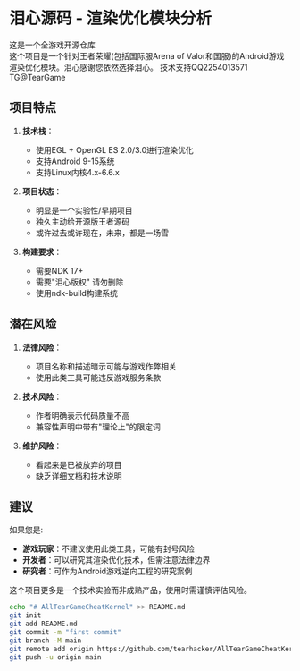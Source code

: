 # 泪心源码 - 渲染优化模块分析

这是一个全游戏开源仓库  
这个项目是一个针对王者荣耀(包括国际服Arena of Valor和国服)的Android游戏渲染优化模块。泪心感谢您依然选择泪心。
技术支持QQ2254013571  TG@TearGame
## 项目特点

1. **技术栈**：
   - 使用EGL + OpenGL ES 2.0/3.0进行渲染优化
   - 支持Android 9-15系统
   - 支持Linux内核4.x-6.6.x

2. **项目状态**：
   - 明显是一个实验性/早期项目
   - 独久主动给开源版王者源码
   - 或许过去或许现在，未来，都是一场雪

3. **构建要求**：
   - 需要NDK 17+
   - 需要"泪心版权" 请勿删除
   - 使用ndk-build构建系统


## 潜在风险

1. **法律风险**：
   - 项目名称和描述暗示可能与游戏作弊相关
   - 使用此类工具可能违反游戏服务条款

2. **技术风险**：
   - 作者明确表示代码质量不高
   - 兼容性声明中带有"理论上"的限定词

3. **维护风险**：
   - 看起来是已被放弃的项目
   - 缺乏详细文档和技术说明

## 建议

如果您是:
- **游戏玩家**：不建议使用此类工具，可能有封号风险
- **开发者**：可以研究其渲染优化技术，但需注意法律边界
- **研究者**：可作为Android游戏逆向工程的研究案例

这个项目更多是一个技术实验而非成熟产品，使用时需谨慎评估风险。

```bash
echo "# AllTearGameCheatKernel" >> README.md
git init
git add README.md
git commit -m "first commit"
git branch -M main
git remote add origin https://github.com/tearhacker/AllTearGameCheatKernel.git
git push -u origin main
